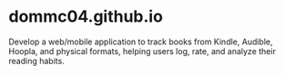 # dommc04.github.io
Develop a web/mobile application to track books from Kindle, Audible, Hoopla, and physical formats, helping users log, rate, and analyze their reading habits.
